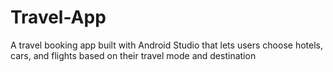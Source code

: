 # Travel-App
A travel booking app built with Android Studio that lets users choose hotels, cars, and flights based on their travel mode and destination
